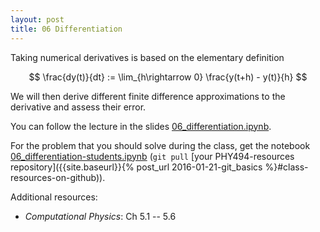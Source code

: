 ```yaml
---
layout: post
title: 06 Differentiation
---
```


Taking numerical derivatives is based on the elementary definition

$$
\frac{dy(t)}{dt} := \lim_{h\rightarrow 0} \frac{y(t+h) - y(t)}{h}
$$

We will then derive different finite difference approximations to the
derivative and assess their error.

You can follow the lecture in the slides
[06_differentiation.ipynb](http://nbviewer.jupyter.org/format/slides/github/ASU-CompMethodsPhysics-PHY494/PHY494-resources/blob/master/06_differentiation/06_differentiation.ipynb).

For the problem that you should solve during the class, get the
notebook
[06_differentiation-students.ipynb](http://nbviewer.jupyter.org/github/ASU-CompMethodsPhysics-PHY494/PHY494-resources/blob/master/06_differentiation/06_differentiation-students.ipynb)
(`git pull` [your PHY494-resources repository]({{site.baseurl}}{% post_url 2016-01-21-git_basics %}#class-resources-on-github)).

Additional resources:

* _Computational Physics_: Ch 5.1 -- 5.6


